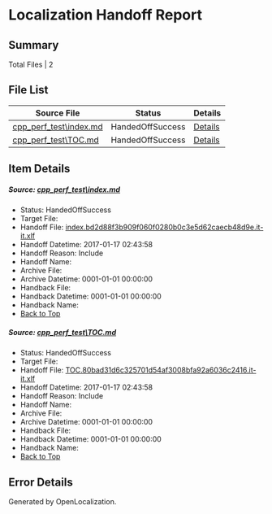 # <a name='report-top'></a> Localization Handoff Report

## Summary
 Total Files | 2

## File List
 Source File | Status | Details 
 ----------- | ------ | ------- 
 [cpp_perf_test\index.md](https://github.com/openlocalizationtestorg/cpp-docs/blob/0e276b745b3e550d6cf00ab657707946bfefae69/cpp_perf_test/index.md) | HandedOffSuccess | [Details](#628cc8a8c70a4d2aeb3820c17b227ba4e16cbf4c6)
 [cpp_perf_test\TOC.md](https://github.com/openlocalizationtestorg/cpp-docs/blob/0e276b745b3e550d6cf00ab657707946bfefae69/cpp_perf_test/TOC.md) | HandedOffSuccess | [Details](#46f0f0189b1d7df4cb842a21abffd06dc9a7d2c17)

## Item Details
##### <a name='628cc8a8c70a4d2aeb3820c17b227ba4e16cbf4c6'></a> Source: [cpp_perf_test\index.md](https://github.com/openlocalizationtestorg/cpp-docs/blob/0e276b745b3e550d6cf00ab657707946bfefae69/cpp_perf_test/index.md)
* Status: HandedOffSuccess
* Target File: 
* Handoff File: [index.bd2d88f3b909f060f0280b0c3e5d62caecb48d9e.it-it.xlf](https://github.com/OpenLocalizationTestOrg/cpp-docs.handoff/blob/143e729675216b3637a030e78b959109c8774697/ol-handoff/OpenLocalizationTestOrg/cpp-docs.it-it/master/ht/index.bd2d88f3b909f060f0280b0c3e5d62caecb48d9e.it-it.xlf)
* Handoff Datetime: 2017-01-17 02:43:58
* Handoff Reason: Include
* Handoff Name: 
* Archive File: 
* Archive Datetime: 0001-01-01 00:00:00
* Handback File: 
* Handback Datetime: 0001-01-01 00:00:00
* Handback Name: 
* [Back to Top](#report-top)

##### <a name='46f0f0189b1d7df4cb842a21abffd06dc9a7d2c17'></a> Source: [cpp_perf_test\TOC.md](https://github.com/openlocalizationtestorg/cpp-docs/blob/0e276b745b3e550d6cf00ab657707946bfefae69/cpp_perf_test/TOC.md)
* Status: HandedOffSuccess
* Target File: 
* Handoff File: [TOC.80bad31d6c325701d54af3008bfa92a6036c2416.it-it.xlf](https://github.com/OpenLocalizationTestOrg/cpp-docs.handoff/blob/143e729675216b3637a030e78b959109c8774697/ol-handoff/OpenLocalizationTestOrg/cpp-docs.it-it/master/ht/TOC.80bad31d6c325701d54af3008bfa92a6036c2416.it-it.xlf)
* Handoff Datetime: 2017-01-17 02:43:58
* Handoff Reason: Include
* Handoff Name: 
* Archive File: 
* Archive Datetime: 0001-01-01 00:00:00
* Handback File: 
* Handback Datetime: 0001-01-01 00:00:00
* Handback Name: 
* [Back to Top](#report-top)


## Error Details

Generated by OpenLocalization.
